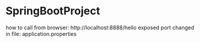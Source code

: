 # SpringBootProject

how to call from browser: http://localhost:8888/hello
exposed port changed in file: application.properties
